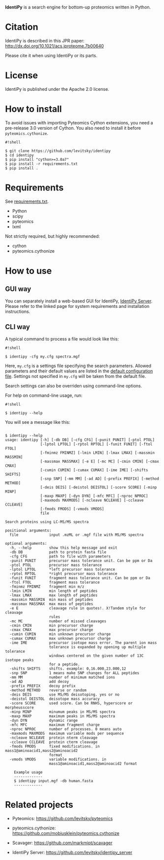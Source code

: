 **IdentiPy** is a search engine for bottom-up proteomics written in Python.

# Citation #

IdentiPy is described in this JPR paper: http://dx.doi.org/10.1021/acs.jproteome.7b00640

Please cite it when using IdentiPy or its parts.

# License #

IdentiPy is published under the Apache 2.0 license.

# How to install #

To avoid issues with importing Pyteomics Cython extensions, you need a pre-release 3.0 version of Cython.
You also need to install it before `pyteomics.cythonize`.

```
#!shell

$ git clone https://github.com/levitsky/identipy
$ cd identipy
$ pip install "cython>=3.0a7"
$ pip install -r requirements.txt
$ pip install .

```

# Requirements #

See [requirements.txt](requirements.txt).

 - Python
 - scipy
 - pyteomics
 - lxml

Not strictly required, but highly recommended:

 - cython
 - pyteomics.cythonize

# How to use #

## GUI way ##

You can separately install a web-based GUI for IdentiPy, [IdentiPy Server](https://bitbucket.org/levitsky/identipy_server).
Please refer to the linked page for system requirements and installation instructions.

## CLI way ##

A typical command to process a file would look like this:

```
#!shell

$ identipy -cfg my.cfg spectra.mgf
```
Here, `my.cfg` is a settings file specifying the search parameters. Allowed parameters and their default values are listed in the
[default configuration file](identipy/default.cfg).
Settings not specified in `my.cfg` will be taken from the default file.

Search settings can also be overriden using command-line options.

For help on command-line usage, run:

```
#!shell

$ identipy --help
```

You will see a message like this:

```

$ identipy --help
usage: identipy [-h] [-db DB] [-cfg CFG] [-punit PUNIT] [-ptol PTOL]
                [-lptol LPTOL] [-rptol RPTOL] [-funit FUNIT] [-ftol FTOL]
                [-fminmz FMINMZ] [-lmin LMIN] [-lmax LMAX] [-massmin MASSMIN]
                [-massmax MASSMAX] [-e E] [-mc MC] [-cmin CMIN] [-cmax CMAX]
                [-cumin CUMIN] [-cumax CUMAX] [-ime IME] [-shifts SHIFTS]
                [-snp SNP] [-mm MM] [-ad AD] [-prefix PREFIX] [-method METHOD]
                [-deis DEIS] [-deistol DEISTOL] [-score SCORE] [-minp MINP]
                [-maxp MAXP] [-dyn DYN] [-mfc MFC] [-nproc NPROC]
                [-maxmods MAXMODS] [-ncleave NCLEAVE] [-ccleave CCLEAVE]
                [-fmods FMODS] [-vmods VMODS]
                file

Search proteins using LC-MS/MS spectra

positional arguments:
  file              input .mzML or .mgf file with MS/MS spectra

optional arguments:
  -h, --help        show this help message and exit
  -db DB            path to protein fasta file
  -cfg CFG          path to file with parameters
  -punit PUNIT      precursor mass tolerance unit. Can be ppm or Da
  -ptol PTOL        precursor mass tolerance
  -lptol LPTOL      *left precursor mass tolerance
  -rptol RPTOL      *right precursor mass tolerance
  -funit FUNIT      fragment mass tolerance unit. Can be ppm or Da
  -ftol FTOL        fragment mass tolerance
  -fminmz FMINMZ    fragment min m/z
  -lmin LMIN        min length of peptides
  -lmax LMAX        max length of peptides
  -massmin MASSMIN  min mass of peptides
  -massmax MASSMAX  max mass of peptides
  -e E              cleavage rule in quotes!. X!Tandem style for cleavage
                    rules
  -mc MC            number of missed cleavages
  -cmin CMIN        min precursor charge
  -cmax CMAX        max precursor charge
  -cumin CUMIN      min unknown precursor charge
  -cumax CUMAX      max unknown precursor charge
  -ime IME          precursor isotope mass error. The parent ion mass
                    tolerance is expanded by opening up multiple tolerance
                    windows centered on the given number of 13C isotope peaks
                    for a peptide.
  -shifts SHIFTS    shifts. example: 0,16.000,23.000,12
  -snp SNP          1 means make SNP changes for ALL peptides
  -mm MM            number of minimum matched ions
  -ad AD            add decoy
  -prefix PREFIX    decoy prefix
  -method METHOD    reverse or random
  -deis DEIS        use MS/MS deisotoping. yes or no
  -deistol DEISTOL  deisotope mass accuracy
  -score SCORE      used score. Can be RNHS, hyperscore or morpheusscore
  -minp MINP        minumum peaks in MS/MS spectra
  -maxp MAXP        maximum peaks in MS/MS spectra
  -dyn DYN          dynamic range
  -mfc MFC          maximum fragment charge
  -nproc NPROC      number of processes. 0 means auto
  -maxmods MAXMODS  maximum variable mods per sequence
  -ncleave NCLEAVE  protein nterm cleavage
  -ccleave CCLEAVE  protein cterm cleavage
  -fmods FMODS      fixed modifications. in mass1@aminoacid1,mass2@aminoacid2
                    format
  -vmods VMODS      variable modifications. in
                    mass1@aminoacid1,mass2@aminoacid2 format

    Example usage
    -------------
    $ identipy input.mgf -db human.fasta
    -------------

```


# Related projects #


 - Pyteomics: https://github.com/levitsky/pyteomics

 - pyteomics.cythonize: https://github.com/mobiusklein/pyteomics.cythonize

 - Scavager: https://github.com/markmipt/scavager

 - IdentiPy Server: https://github.com/levitsky/identipy_server

